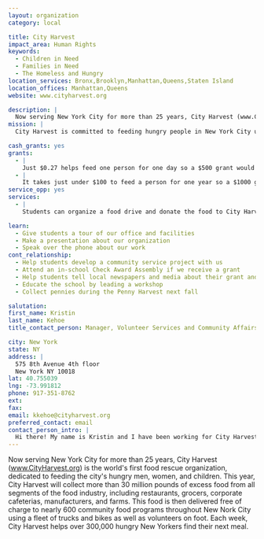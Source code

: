 ```yaml
---
layout: organization
category: local

title: City Harvest
impact_area: Human Rights
keywords: 
  - Children in Need
  - Families in Need
  - The Homeless and Hungry
location_services: Bronx,Brooklyn,Manhattan,Queens,Staten Island
location_offices: Manhattan,Queens
website: www.cityharvest.org

description: |
  Now serving New York City for more than 25 years, City Harvest (www.CityHarvest.org) is the world's first food rescue organization, dedicated to feeding the city's hungry men, women, and children. This year, City Harvest will collect more than 30 million pounds of excess food from all segments of the food industry, including restaurants, grocers, corporate cafeterias, manufacturers, and farms. This food is then delivered free of charge to nearly 600 community food programs throughout New Nork City using a fleet of trucks and bikes as well as volunteers on foot. Each week, City Harvest helps over 300,000 hungry New Yorkers find their next meal.
mission: |
  City Harvest is committed to feeding hungry people in New York City using a variety of innovative, practical and cost-effective methods. Our primary approach is to rescue food that otherwise would be wasted and deliver it to those who serve the hungry. City Harvest strives to be a model for others to fight hunger in their communities. 

cash_grants: yes
grants: 
  - |
    Just $0.27 helps feed one person for one day so a $500 grant would feed 1,852 people for one day.
  - |
    It takes just under $100 to feed a person for one year so a $1000 grant would feed 10 people, or approximately 3 families for an entire year.
service_opp: yes
services: 
  - |
    Students can organize a food drive and donate the food to City Harvest.

learn: 
  - Give students a tour of our office and facilities
  - Make a presentation about our organization
  - Speak over the phone about our work
cont_relationship: 
  - Help students develop a community service project with us
  - Attend an in-school Check Award Assembly if we receive a grant
  - Help students tell local newspapers and media about their grant and/or project with us
  - Educate the school by leading a workshop
  - Collect pennies during the Penny Harvest next fall

salutation: 
first_name: Kristin
last_name: Kehoe
title_contact_person: Manager, Volunteer Services and Community Affairs

city: New York
state: NY
address: |
  575 8th Avenue 4th floor  
  New York NY 10018
lat: 40.755039
lng: -73.991812
phone: 917-351-8762
ext: 
fax: 
email: kkehoe@cityharvest.org
preferred_contact: email
contact_person_intro: |
  Hi there! My name is Kristin and I have been working for City Harvest since July 2011. I recruit and train volunteers to help City Harvest feed hungry New Yorkers as well as work with community partners like schools. Volunteers and community partners help us to rescue and distribute thousands and thousands of pounds of great food every day to people who need it most.
---
```

Now serving New York City for more than 25 years, City Harvest (www.CityHarvest.org) is the world's first food rescue organization, dedicated to feeding the city's hungry men, women, and children. This year, City Harvest will collect more than 30 million pounds of excess food from all segments of the food industry, including restaurants, grocers, corporate cafeterias, manufacturers, and farms. This food is then delivered free of charge to nearly 600 community food programs throughout New Nork City using a fleet of trucks and bikes as well as volunteers on foot. Each week, City Harvest helps over 300,000 hungry New Yorkers find their next meal.